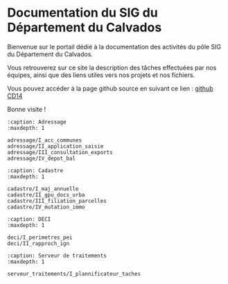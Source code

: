 # Documentation du SIG du Département du Calvados


Bienvenue sur le portail dédié à la documentation des activités du pôle SIG du Département du Calvados.

Vous retrouverez sur ce site la description des tâches effectuées par nos équipes, ainsi que des liens utiles vers nos projets et nos fichiers.

Vous pouvez accéder à la page github source en suivant ce lien : [github CD14](https://github.com/sig14/sig14.github.io/)

Bonne visite !

```{toctree}
:caption: Adressage
:maxdepth: 1

adressage/I_acc_communes
adressage/II_application_saisie
adressage/III_consultation_exports
adressage/IV_depot_bal
```


```{toctree}
:caption: Cadastre
:maxdepth: 1

cadastre/I_maj_annuelle
cadastre/II_gpu_docs_urba
cadastre/III_filiation_parcelles
cadastre/IV_mutation_immo
```

```{toctree}
:caption: DECI 
:maxdepth: 1

deci/I_perimetres_pei
deci/II_rapproch_ign
```

```{toctree}
:caption: Serveur de traitements
:maxdepth: 1

serveur_traitements/I_plannificateur_taches
```

